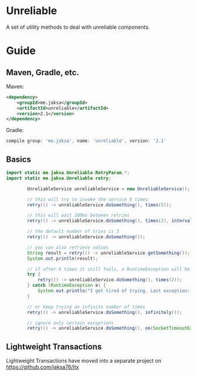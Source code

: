 # Unreliable
A set of utility methods to deal with unreliable components.

# Guide

## Maven, Gradle, etc.

Maven:
```xml
<dependency>
    <groupId>me.jaksa</groupId>
    <artifactId>unreliable</artifactId>
    <version>2.1</version>
</dependency>
```

Gradle:
```groovy
compile group: 'me.jaksa', name: 'unreliable', version: '2.1'
```

## Basics

```java
import static me.jaksa.Unreliable.RetryParam.*;
import static me.jaksa.Unreliable.retry;
```

```java
        UnreliableService unreliableService = new UnreliableService();

        // this will try to invoke the service 5 times
        retry(() -> unreliableService.doSomething(), times(5));

        // this will wait 100ms between retries
        retry(() -> unreliableService.doSomething(), times(2), interval(100));

        // the default number of tries is 3
        retry(() -> unreliableService.doSomething());

        // you can also retrieve values
        String result = retry(() -> unreliableService.getSomething());
        System.out.println(result);

        // if after X times it still fails, a RuntimeException will be thrown
        try {
            retry(() -> unreliableService.doSomething(), times(2));
        } catch (RuntimeException e) {
            System.out.println("I got tired of trying. Last exception: " + e.getCause().getMessage());
        }

        // or keep trying an infinite number of times
        retry(() -> unreliableService.doSomething(), infinitely());

        // ignore only certain exceptions
        retry(() -> unreliableService.doSomething(), on(SocketTimeoutException.class));
```


## Lightweight Transactions

Lightweight Transactions have moved into a separate project on https://github.com/jaksa76/ltx